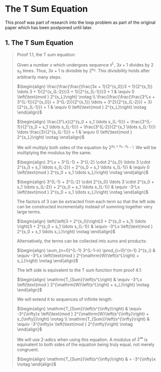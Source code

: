 # The T Sum Equation

This proof was part of research into the loop problem as part of the original paper which has been postponed until later.

## 1. The T Sum Equation

> Proof 1.1, the T sum equation:
>
> Given a number $`x`$ which undergoes sequence $`s^L`$, $`3x + 1`$ divides by $`2`$ $`s_0`$ times. Thus, $`3x + 1`$ is divisible by $`2^{s_0}`$. This divisibility holds after arbitrarily many steps.
>
> $`\begin{align} \frac{\frac{\frac{\frac{3x + 1}{2^{s_0}}3 + 1}{2^{s_1}} \ldots 3 + 1}{2^{s_{L-2}}}3 + 1}{2^{s_{L-1}}}3 + 1 & \equiv 0 \left(\text{mod } 2^{s_L}\right) \notag \\ \frac{\frac{\frac{\frac{3^Lx + 3^{L-1}}{2^{s_0}} + 3^{L-2}}{2^{s_1}} \ldots + 3^2}{2^{s_{L-2}}} + 3}{2^{s_{L-1}}} + 1 & \equiv 0 \left(\text{mod } 2^{s_L}\right) \notag \end{align}`$
>
> $`\begin{align} \frac{3^Lx}{2^{s_0 + s_1 \ldots s_{L-1}}} + \frac{3^{L-1}}{2^{s_0 + s_1 \ldots s_{L-1}}} + \frac{3^{L-2}}{2^{s_1 \ldots s_{L-1}}} \ldots \frac{3}{2^{s_{L-1}}} + 1 & \equiv 0 \left(\text{mod } 2^{s_L}\right) \notag \end{align}`$
>
> We will multiply both sides of the equation by $`2^{s_0 + s_1 \ldots s_{L-1}}`$. We will be multiplying the modulus by the same.
>
> $`\begin{align} 3^Lx + 3^{L-1} + 3^{L-2} \cdot 2^{s_0} \ldots 3 \cdot 2^{s_0 + s_1 \ldots s_{L-2}} + 2^{s_0 + s_1 \ldots s_{L-1}} & \equiv 0 \left(\text{mod } 2^{s_0 + s_1 \ldots s_L}\right) \notag \end{align}`$
>
> $`\begin{align} 3^{L-1} + 3^{L-2} \cdot 2^{s_0} \ldots 3 \cdot 2^{s_0 + s_1 \ldots s_{L-2}} + 2^{s_0 + s_1 \ldots s_{L-1}} & \equiv -3^Lx \left(\text{mod } 2^{s_0 + s_1 \ldots s_L}\right) \notag \end{align}`$
>
> The factors of $`3`$ can be extracted from each term so that the left side can be constructed incrementally instead of summing together very large terms.
>
> $`\begin{align} \left(\left(3 + 2^{s_0}\right)3 + 2^{s_0 + s_1} \ldots \right)3 + 2^{s_0 + s_1 \ldots s_{L-1}} & \equiv -3^Lx \left(\text{mod } 2^{s_0 + s_1 \ldots s_L}\right) \notag \end{align}`$
>
> Alternatively, the terms can be collected into sums and products:
>
> $`\begin{align} \sum_{n=0}^{L-1} 3^{L-1-n} \prod_{i=0}^{n-1} 2^{s_i} & \equiv -3^Lx \left(\text{mod } 2^{\mathrm{W}\left(s^L\right) + s_L}\right) \notag \end{align}`$
>
> The left side is equivalent to the T sum function from proof 4.1:
>
> $`\begin{align} \mathrm{T_{Sum}}\left(s^L\right) & \equiv -3^Lx \left(\text{mod } 2^{\mathrm{W}\left(s^L\right) + s_L}\right) \notag \end{align}`$
>
> We will extend it to sequences of infinite length.
>
> $`\begin{align} \mathrm{T_{Sum}}\left(s^{\infty}\right) & \equiv -3^{\infty}x \left(\text{mod } 2^{\mathrm{W}\left(s^{\infty}\right) + s_{\infty}}\right) \notag \\ \mathrm{T_{Sum}}\left(s^{\infty}\right) & \equiv -3^{\infty}x \left(\text{mod } 2^{\infty}\right) \notag \end{align}`$
>
> We will use 2-adics when using this equation. A modulus of $`2^{\infty}`$ is equivalent to both sides of the equation being truly equal, not merely congruent.
>
> $`\begin{align} \mathrm{T_{Sum}}\left(s^{\infty}\right) & = -3^{\infty}x \notag \end{align}`$

